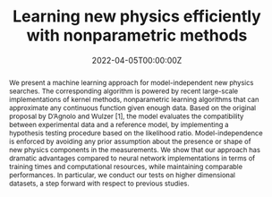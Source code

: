 ---
title: "Learning new physics efficiently with nonparametric methods"
authors: ""
date: "2022-04-05T00:00:00Z"
#doi: "10.3390/electronics9050758"

# Schedule page publish date (NOT publication's date).
# publishDate: "2020-04-10T00:00:00Z"

# Publication type.
# Legend: 0 = Uncategorized; 1 = Conference paper; 2 = Journal article;
# 3 = Preprint / Working Paper; 4 = Report; 5 = Book; 6 = Book section;
# 7 = Thesis; 8 = Patent
publication_types: ["3"]

# Publication name and optional abbreviated publication name.
publication: "*arXiv preprint*"
# publication_short: In *Electronics 2020, 9, 758*

abstract: "We present a machine learning approach for model-independent new physics searches.
The corresponding algorithm is powered by recent large-scale implementations of kernel
methods, nonparametric learning algorithms that can approximate any continuous function
given enough data. Based on the original proposal by D’Agnolo and Wulzer [1], the model
evaluates the compatibility between experimental data and a reference model, by implementing a hypothesis testing procedure based on the likelihood ratio. Model-independence
is enforced by avoiding any prior assumption about the presence or shape of new physics
components in the measurements. We show that our approach has dramatic advantages
compared to neural network implementations in terms of training times and computational
resources, while maintaining comparable performances. In particular, we conduct our tests
on higher dimensional datasets, a step forward with respect to previous studies."

# Summary. An optional shortened abstract.
#summary: A novel algorithm for the detection of dorsal fins is presented in the context of a fully automated pipeline for the photo-identification of Risso’s dolphins. A lightweight convolutional neural network (CNN) architecture is proposed to recognize fins among cropped images, filtering the inputs for the photo-identification algorithm.

tags:
- Efficient Machine learning
- Kernel methods
- High energy physics
featured: false

links:
# - name: Custom Link
# url: 'https://arxiv.org/abs/2204.02317'
url_pdf: 'https://arxiv.org/pdf/2204.02317.pdf'
# url_code: '#'
# url_dataset: '#'
# url_poster: 'https://gvlosapio.netlify.app/publication/journal-article/poster.pdf'
# url_project: ''
# url_slides: ''
# url_source: '#'
# url_video: 'https://weconf.eu/imeko-metrosea-2020/presentation/lightweight-and-efficient-convolutional-neural-networks-for-recognition-of-dolphin-dorsal-fins'

# Featured image
# To use, add an image named `featured.jpg/png` to your page's folder. 
image: 
  caption: ''
  focal_point: ""
  preview_only: false

# Associated Projects (optional).
#   Associate this publication with one or more of your projects.
#   Simply enter your project's folder or file name without extension.
#   E.g. `internal-project` references `content/project/internal-project/index.md`.
#   Otherwise, set `projects: []`.
projects: []

# Slides (optional).
#   Associate this publication with Markdown slides.
#   Simply enter your slide deck's filename without extension.
#   E.g. `slides: "example"` references `content/slides/example/index.md`.
#   Otherwise, set `slides: ""`.
slides: ""
---